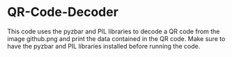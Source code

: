 # QR-Code-Decoder
 This code uses the pyzbar and PIL libraries to decode a QR code from the image github.png and print the data contained in the QR code.  Make sure to have the pyzbar and PIL libraries installed before running the code.
